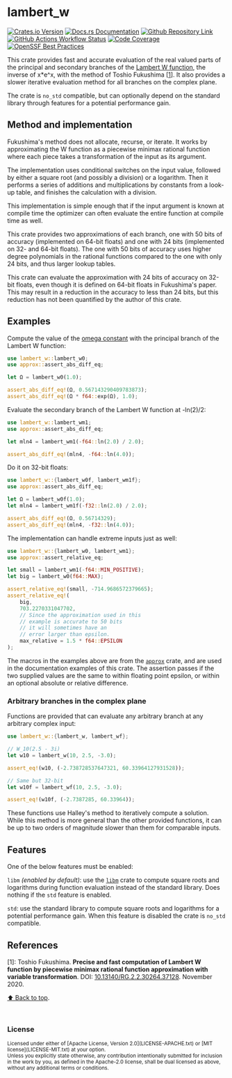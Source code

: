 # lambert_w

[![Crates.io Version](https://img.shields.io/crates/v/lambert_w?logo=rust)](https://crates.io/crates/lambert_w)
[![Docs.rs Documentation](https://img.shields.io/badge/docs.rs-lambert__w-66c2a5?logo=docs.rs)](https://docs.rs/lambert_w/latest/lambert_w/)
[![Github Repository Link](https://img.shields.io/badge/github-JSorngard%2Flambert__w-8da0cb?logo=github)](https://github.com/JSorngard/lambert_w)
[![GitHub Actions Workflow Status](https://img.shields.io/github/actions/workflow/status/JSorngard/lambert_w/rust.yml?logo=github&label=CI)](https://github.com/JSorngard/lambert_w/actions/workflows/rust.yml)
[![Code Coverage](https://codecov.io/gh/JSorngard/lambert_w/graph/badge.svg?token=F61FO63ZKW)](https://codecov.io/gh/JSorngard/lambert_w)
[![OpenSSF Best Practices](https://www.bestpractices.dev/projects/10491/badge)](https://www.bestpractices.dev/projects/10491)

This crate provides fast and accurate evaluation of the real valued parts of the
principal and secondary branches of the [Lambert W function](https://en.wikipedia.org/wiki/Lambert_W_function),
the inverse of x*e^x, with the method of Toshio Fukushima \[[1](#references)\].
It also provides a slower iterative evaluation method for all branches
on the complex plane.

The crate is `no_std` compatible, but can optionally depend on the standard
library through features for a potential performance gain.

## Method and implementation

Fukushima's method does not allocate, recurse, or iterate.
It works by approximating the W function as a piecewise minimax rational function
where each piece takes a transformation of the input as its argument.

The implementation uses conditional switches on the input value, followed by
either a square root (and possibly a division) or a logarithm.
Then it performs a series of additions and multiplications by constants from a
look-up table, and finishes the calculation with a division.

This implementation is simple enough that if the input argument
is known at compile time the optimizer can often evaluate the entire function
at compile time as well.

This crate provides two approximations of each branch, one with 50 bits of
accuracy (implemented on 64-bit floats) and one with 24 bits
(implemented on 32- and 64-bit floats). The one with 50 bits of accuracy uses higher
degree polynomials in the rational functions compared to the one with only 24 bits,
and thus larger lookup tables.

This crate can evaluate the approximation with 24 bits of accuracy on
32-bit floats, even though it is defined on 64-bit floats in Fukushima's paper.
This may result in a reduction in the accuracy to less than 24 bits,
but this reduction has not been quantified by the author of this crate.

## Examples

Compute the value of the
[omega constant](https://en.wikipedia.org/wiki/Omega_constant) with the
principal branch of the Lambert W function:

```rust
use lambert_w::lambert_w0;
use approx::assert_abs_diff_eq;

let Ω = lambert_w0(1.0);

assert_abs_diff_eq!(Ω, 0.567143290409783873);
assert_abs_diff_eq!(Ω * f64::exp(Ω), 1.0);
```

Evaluate the secondary branch of the Lambert W function at -ln(2)/2:

```rust
use lambert_w::lambert_wm1;
use approx::assert_abs_diff_eq;

let mln4 = lambert_wm1(-f64::ln(2.0) / 2.0);

assert_abs_diff_eq!(mln4, -f64::ln(4.0));
```

Do it on 32-bit floats:

```rust
use lambert_w::{lambert_w0f, lambert_wm1f};
use approx::assert_abs_diff_eq;

let Ω = lambert_w0f(1.0);
let mln4 = lambert_wm1f(-f32::ln(2.0) / 2.0);

assert_abs_diff_eq!(Ω, 0.56714329);
assert_abs_diff_eq!(mln4, -f32::ln(4.0));
```

The implementation can handle extreme inputs just as well:

```rust
use lambert_w::{lambert_w0, lambert_wm1};
use approx::assert_relative_eq;

let small = lambert_wm1(-f64::MIN_POSITIVE);
let big = lambert_w0(f64::MAX);

assert_relative_eq!(small, -714.9686572379665);
assert_relative_eq!(
    big,
    703.2270331047702,
    // Since the approximation used in this
    // example is accurate to 50 bits
    // it will sometimes have an
    // error larger than epsilon.
    max_relative = 1.5 * f64::EPSILON
);
```

The macros in the examples above are from the [`approx`](https://docs.rs/approx/latest/approx/)
crate, and are used in the documentation examples of this crate.
The assertion passes if the two supplied values are the same to within floating
point epsilon, or within an optional absolute or relative difference.

### Arbitrary branches in the complex plane

Functions are provided that can evaluate any arbitrary branch at any arbitrary
complex input:

```rust
use lambert_w::{lambert_w, lambert_wf};

// W_10(2.5 - 3i)
let w10 = lambert_w(10, 2.5, -3.0);

assert_eq!(w10, (-2.738728537647321, 60.33964127931528));

// Same but 32-bit
let w10f = lambert_wf(10, 2.5, -3.0);

assert_eq!(w10f, (-2.7387285, 60.33964));
```

These functions use Halley's method to iteratively compute a solution.
While this method is more general than the other provided functions,
it can be up to two orders of magnitude slower than them for comparable inputs.

## Features

One of the below features must be enabled:

`libm` *(enabled by default)*: use the [`libm`](https://crates.io/crates/libm)
crate to compute square roots and logarithms during function evaluation instead
of the standard library. Does nothing if the `std` feature is enabled.

`std`: use the standard library to compute square roots and logarithms for a
potential performance gain. When this feature is disabled the crate is `no_std` compatible.

## References

\[1\]: Toshio Fukushima.
**Precise and fast computation of Lambert W function by piecewise minimax
rational function approximation with variable transformation**.
DOI: [10.13140/RG.2.2.30264.37128](https://doi.org/10.13140/RG.2.2.30264.37128).
November 2020.

[⬆️ Back to top](#lambert_w).

<br>

### License

<sup>
Licensed under either of [Apache License, Version
2.0](LICENSE-APACHE.txt) or [MIT license](LICENSE-MIT.txt) at your option.
</sup>

<br>

<sub>
Unless you explicitly state otherwise, any contribution intentionally submitted
for inclusion in the work by you, as defined in the Apache-2.0 license, shall be
dual licensed as above, without any additional terms or conditions.
</sub>
